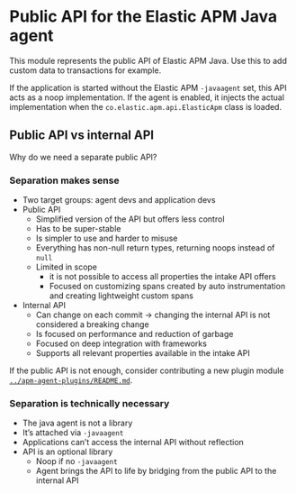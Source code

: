 # Public API for the Elastic APM Java agent

This module represents the public API of Elastic APM Java.
Use this to add custom data to transactions for example.

If the application is started without the Elastic APM `-javaagent` set,
this API acts as a noop implementation.
If the agent is enabled,
it injects the actual implementation when the `co.elastic.apm.api.ElasticApm` class is loaded.

## Public API vs internal API
Why do we need a separate public API?

### Separation makes sense
- Two target groups: agent devs and application devs
- Public API
    - Simplified version of the API but offers less control
    - Has to be super-stable
    - Is simpler to use and harder to misuse
    - Everything has non-null return types, returning noops instead of `null`
    - Limited in scope
        - it is not possible to access all properties the intake API offers
        - Focused on customizing spans created by auto instrumentation and creating lightweight custom spans
- Internal API
    - Can change on each commit -> changing the internal API is not considered a breaking change
    - Is focused on performance and reduction of garbage
    - Focused on deep integration with frameworks
    - Supports all relevant properties available in the intake API

If the public API is not enough, consider contributing a new plugin module [`../apm-agent-plugins/README.md`](../apm-agent-plugins/README.md).

### Separation is technically necessary
- The java agent is not a library
- It’s attached via `-javaagent`
- Applications can’t access the internal API without reflection
- API is an optional library
    - Noop if no `-javaagent`
    - Agent brings the API to life by bridging from the public API to the internal API
